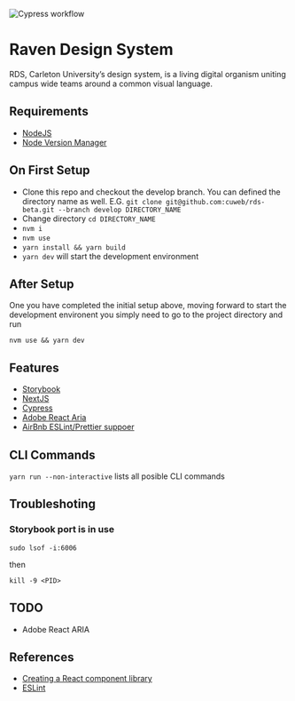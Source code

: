 ![Cypress workflow](https://github.com/cuweb/rds-beta/actions/workflows/main.yml/badge.svg)

# Raven Design System

RDS, Carleton University’s design system, is a living digital organism uniting campus wide teams around a common visual language.

## Requirements

-   [NodeJS](https://nodejs.org/en/)
-   [Node Version Manager](https://github.com/nvm-sh/nvm)

## On First Setup

-   Clone this repo and checkout the develop branch. You can defined the directory name as well. E.G. `git clone git@github.com:cuweb/rds-beta.git --branch develop DIRECTORY_NAME`
-   Change directory `cd DIRECTORY_NAME`
-   `nvm i`
-   `nvm use`
-   `yarn install && yarn build`
-   `yarn dev` will start the development environment

## After Setup

One you have completed the initial setup above, moving forward to start the development environent you simply need to go to the project directory and run

`nvm use && yarn dev`

## Features

-   [Storybook](https://storybook.js.org)
-   [NextJS](https://nextjs.org/)
-   [Cypress](https://www.cypress.io)
-   [Adobe React Aria](https://react-spectrum.adobe.com/react-aria/)
-   [AirBnb ESLint/Prettier suppoer](https://dev.to/bigyank/a-quick-guide-to-setup-eslint-with-airbnb-and-prettier-3di2)

## CLI Commands

`yarn run --non-interactive` lists all posible CLI commands

## Troubleshoting

### Storybook port is in use

`sudo lsof -i:6006`

then

`kill -9 <PID>`

## TODO

-   Adobe React ARIA

## References

-   [Creating a React component library](https://prateeksurana.me/blog/react-component-library-using-storybook-6/)
-   [ESLint](https://javascript.plainenglish.io/setting-eslint-and-prettier-on-a-react-typescript-project-2021-22993565edf9)
